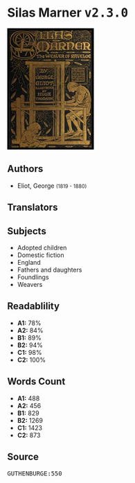 # Silas Marner <kbd>v2.3.0</kbd>

![](./cover.medium.jpg "")

## Authors


 - Eliot, George <small>(1819 - 1880)</small>

## Translators



## Subjects


 - Adopted children
 - Domestic fiction
 - England
 - Fathers and daughters
 - Foundlings
 - Weavers

## Readablility


 - **A1:** 78%
 - **A2:** 84%
 - **B1:** 89%
 - **B2:** 94%
 - **C1:** 98%
 - **C2:** 100%

## Words Count


 - **A1:** 488
 - **A2:** 456
 - **B1:** 829
 - **B2:** 1269
 - **C1:** 1423
 - **C2:** 873

## Source


<kbd>GUTHENBURGE:550</kbd>
